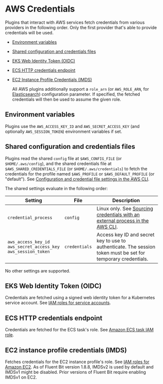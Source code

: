 # AWS Credentials

Plugins that interact with AWS services fetch credentials from various providers in
the following order. Only the first provider that's able to provide credentials will
be used.

- [Environment variables](#environment-variables)
- [Shared configuration and credentials files](#shared-configuration-and-credentials-files)
- [EKS Web Identity Token (OIDC)](#eks-web-identity-token-oidc)
- [ECS HTTP credentials endpoint](#ecs-http-credentials-endpoint)
- [EC2 Instance Profile Credentials (IMDS)](#ec2-instance-profile-credentials-imds)

  All AWS plugins additionally support a `role_arn` (or `AWS_ROLE_ARN`, for
  [Elasticsearch](../pipeline/outputs/elasticsearch.md)) configuration parameter. If
  specified, the fetched credentials will then be used to assume the given role.

## Environment variables

Plugins use the `AWS_ACCESS_KEY_ID` and `AWS_SECRET_ACCESS_KEY` (and optionally
`AWS_SESSION_TOKEN`) environment variables if set.

## Shared configuration and credentials files

Plugins read the shared `config` file at `$AWS_CONFIG_FILE` (or `$HOME/.aws/config`),
and the shared credentials file at `$AWS_SHARED_CREDENTIALS_FILE` (or
`$HOME/.aws/credentials`)  to fetch the credentials for the profile named
`$AWS_PROFILE`  or `$AWS_DEFAULT_PROFILE` (or "default"). See
[Configuration and credential file settings in the AWS CLI](https://docs.aws.amazon.com/cli/latest/userguide/cli-configure-files.html).

The shared settings evaluate in the following order:

| Setting | File | Description |
|---|---|---|
| `credential_process` | `config` | Linux only. See [Sourcing credentials with an external process in the AWS CLI](https://docs.aws.amazon.com/cli/latest/userguide/cli-configure-sourcing-external.html). |
| `aws_access_key_id`<br />`aws_secret_access_key`<br />`aws_session_token` | `credentials` | Access key ID and secret key to use to authenticate. The session token must be set for temporary credentials. |

No other settings are supported.

## EKS Web Identity Token (OIDC)

Credentials are fetched using a signed web identity token for a Kubernetes service account.
See [IAM roles for service accounts](https://docs.aws.amazon.com/eks/latest/userguide/iam-roles-for-service-accounts.html).

## ECS HTTP credentials endpoint

Credentials are fetched for the ECS task's role. See
[Amazon ECS task IAM role](https://docs.aws.amazon.com/AmazonECS/latest/userguide/task-iam-roles.html).

## EC2 instance profile credentials (IMDS)

Fetches credentials for the EC2 instance profile's role. See
[IAM roles for Amazon EC2](https://docs.aws.amazon.com/AWSEC2/latest/UserGuide/iam-roles-for-amazon-ec2.html).
As of Fluent Bit version 1.8.8, IMDSv2 is used by default and IMDSv1 might be disabled.
Prior versions of Fluent Bit require enabling IMDSv1 on EC2.
